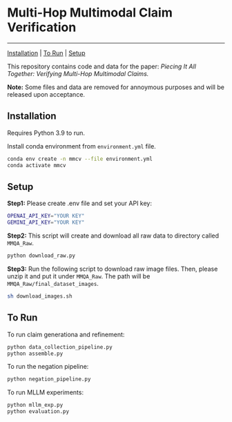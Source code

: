 # Multi-Hop Multimodal Claim Verification

---

[Installation](#installation) | [To Run](#to-run) | [Setup](#setup)

This repository contains code and data for the paper: _Piecing It All Together: Verifying Multi-Hop Multimodal Claims._

**Note:** Some files and data are removed for annoymous purposes and will be released upon acceptance.

## Installation

Requires Python 3.9 to run.

Install conda environment from `environment.yml` file.

```sh
conda env create -n mmcv --file environment.yml
conda activate mmcv
```

## Setup

**Step1:** Please create .env file and set your API key:

```sh
OPENAI_API_KEY="YOUR KEY"
GEMINI_API_KEY="YOUR KEY"
```

**Step2:** This script will create and download all raw data to directory called `MMQA_Raw`.

```sh
python download_raw.py
```

**Step3:** Run the following script to download raw image files. Then, please unzip it and put it under `MMQA_Raw`. The path will be `MMQA_Raw/final_dataset_images`.

```sh
sh download_images.sh
```

## To Run

To run claim generationa and refinement:

```sh
python data_collection_pipeline.py
python assemble.py
```

To run the negation pipeline:

```sh
python negation_pipeline.py
```

To run MLLM experiments:

```sh
python mllm_exp.py
python evaluation.py
```
